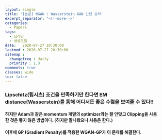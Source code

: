```yaml
---
layout: single
title: '[논문] WGAN : Wasserstein GAN 간단 요약'
excerpt_separator: "<!--more-->"
categories:
  - Papers
tags:
  - 딥러닝
  - 생성모델
date:   2020-07-27 20:30:00 
lastmod : 2020-07-27 20:30:00
sitemap :
  changefreq : daily
  priority : 1.0
comments: true  
classes: wide
toc: false  
---
```


### Lipschitz(립시츠) 조건을 만족하기만 한다면 EM distance(Wasserstein)를 통해 어디서든 좋은 수렴을 보여줄 수 있다!!

#### 하지만 Adam과 같은 momentum 계열의 optimizer와는 잘 안맞고 Clipping을 사용한 것은 좋지 않은 방법이다. (하지만 잘나왔으니 사용은 한다.)

#### 이후에 GP (Gradient Penalty)를 적용한 WGAN-GP가 이 문제를 해결한다.